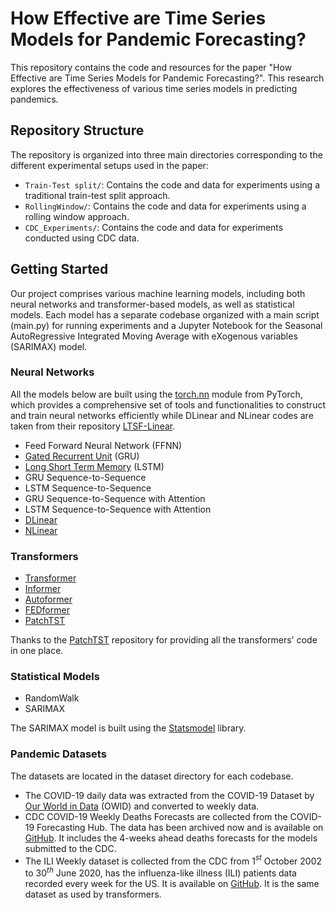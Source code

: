 # How Effective are Time Series Models for Pandemic Forecasting?

This repository contains the code and resources for the paper "How Effective are Time Series Models for Pandemic Forecasting?". This research explores the effectiveness of various time series models in predicting pandemics. 

## Repository Structure
The repository is organized into three main directories corresponding to the different experimental setups used in the paper:
- `Train-Test split/`: Contains the code and data for experiments using a traditional train-test split approach.
- `RollingWindow/`: Contains the code and data for experiments using a rolling window approach.
- `CDC_Experiments/`: Contains the code and data for experiments conducted using CDC data.

## Getting Started
Our project comprises various machine learning models, including both neural networks and transformer-based models, as well as statistical models. Each model has a separate codebase organized with a main script (main.py) for running experiments and a Jupyter Notebook for the Seasonal AutoRegressive Integrated Moving Average with eXogenous variables (SARIMAX) model.

### Neural Networks
All the models below are built using the [torch.nn](https://pytorch.org/docs/stable/nn.html) module from PyTorch, which provides a comprehensive set of tools and functionalities to construct and train neural networks efficiently while DLinear and NLinear codes are taken from their repository [LTSF-Linear](https://github.com/cure-lab/LTSF-Linear).

- Feed Forward Neural Network (FFNN)
- [Gated Recurrent Unit](https://pytorch.org/docs/stable/generated/torch.nn.GRU.html#torch.nn.GRU) (GRU)
- [Long Short Term Memory](https://pytorch.org/docs/stable/generated/torch.nn.LSTM.html#torch.nn.LSTM) (LSTM)
- GRU Sequence-to-Sequence
- LSTM Sequence-to-Sequence
- GRU Sequence-to-Sequence with Attention
- LSTM Sequence-to-Sequence with Attention
- [DLinear](https://arxiv.org/abs/2205.13504)
- [NLinear](https://arxiv.org/abs/2205.13504)
  
### Transformers
- [Transformer](https://arxiv.org/abs/1706.03762)
- [Informer](https://arxiv.org/abs/2012.07436)
- [Autoformer](https://arxiv.org/abs/2106.13008)
- [FEDformer](https://arxiv.org/abs/2201.12740)
- [PatchTST](https://arxiv.org/abs/2211.14730)

Thanks to the [PatchTST](https://github.com/yuqinie98/PatchTST) repository for providing all the transformers' code in one place.
### Statistical Models
- RandomWalk
- SARIMAX

The SARIMAX model is built using the [Statsmodel](https://www.statsmodels.org/stable/index.html) library.

### Pandemic Datasets
The datasets are located in the dataset directory for each codebase.
- The COVID-19 daily data was extracted from the COVID-19 Dataset by [Our World in Data](https://github.com/owid/covid-19-data) (OWID) and converted to weekly data.
- CDC COVID-19 Weekly Deaths Forecasts are collected from the COVID-19 Forecasting Hub. The data has been archived now and is available on [GitHub](https://github.com/scalation/data/blob/master/CDC-COVID-Data/concatenated_CDC_20_21_22_23.csv). It includes the 4-weeks ahead deaths forecasts for the models submitted to the CDC.
- The ILI Weekly dataset is collected from the CDC from 1$^{st}$ October 2002 to 30$^{th}$ June 2020, has the influenza-like illness (ILI) patients data recorded every week for the US. It is available on [GitHub](https://github.com/scalation/data/blob/master/Influenza/national_illness.csv). It is the same dataset as used by transformers.
